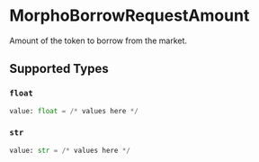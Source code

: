 # MorphoBorrowRequestAmount

Amount of the token to borrow from the market.


## Supported Types

### `float`

```python
value: float = /* values here */
```

### `str`

```python
value: str = /* values here */
```

